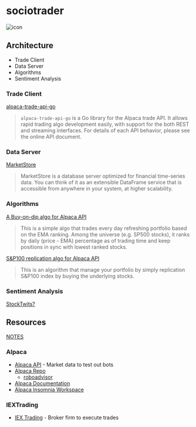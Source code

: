 # sociotrader

![icon](https://storage.googleapis.com/indie-hackers.appspot.com/product-avatars/stock-trading-bot/ibTLPyjwVebnZjMGKvz6ztarnuV2)

## Architecture
- Trade Client
- Data Server
- Algorithms
- Sentiment Analysis

### Trade Client

[alpaca-trade-api-go](https://github.com/alpacahq/alpaca-trade-api-go)
> `alpaca-trade-api-go` is a Go library for the Alpaca trade API. It allows rapid trading algo development easily, with support for the both REST and streaming interfaces. For details of each API behavior, please see the online API document.

### Data Server

[MarketStore](https://github.com/alpacahq/marketstore)
> MarketStore is a database server optimized for financial time-series data. You can think of it as an extensible DataFrame service that is accessible from anywhere in your system, at higher scalability.

### Algorithms

[A Buy-on-dip algo for Alpaca API](https://github.com/alpacahq/samplealgo01)
> This is a simple algo that trades every day refreshing portfolio based on the EMA ranking. Among the universe (e.g. SP500 stocks), it ranks by daily (price - EMA) percentage as of trading time and keep positions in sync with lowest ranked stocks.

[S&P100 replication algo for Alpaca API](https://github.com/alpacahq/sp100algo)
> This is an algorithm that manage your portfolio by simply replication S&P100 index by buying the underlying stocks.


### Sentiment Analysis

[StockTwits?](https://stocktwits.com)


## Resources

[NOTES](NOTES.md)

### Alpaca
- [Alpaca API](https://alpaca.markets/) - Market data to test out bots
- [Alpaca Repo](https://github.com/alpacahq)
  - [roboadvisor](https://github.com/alpacahq/roboadvisor)
- [Alpaca Documentation](https://docs.alpaca.markets)
- [Alpaca Insomnia Workspace](https://github.com/alpacahq/insomnia-workspace)

### IEXTrading
- [IEX Trading](https://iextrading.com/developer/) - Broker firm to execute trades
